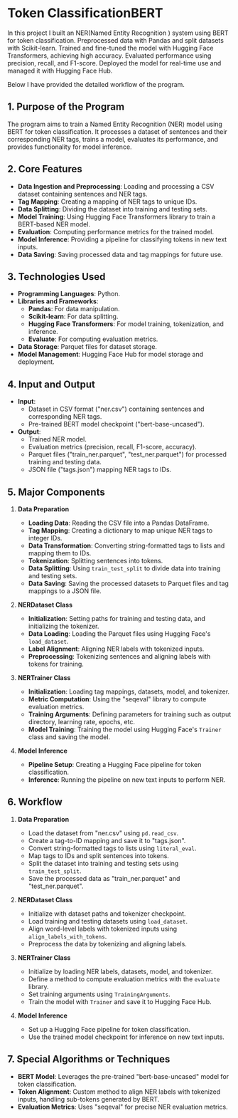 # Token ClassificationBERT

In this project I built an NER(Named Entity Recognition ) system using BERT for token classification. Preprocessed data with Pandas and split datasets with Scikit-learn. Trained and fine-tuned the model with Hugging Face Transformers, achieving high accuracy. Evaluated performance using precision, recall, and F1-score. Deployed the model for real-time use and managed it with Hugging Face Hub.

Below I have provided the detailed workflow of the program.

## 1. **Purpose of the Program**

The program aims to train a Named Entity Recognition (NER) model using BERT for token classification. It processes a dataset of sentences and their corresponding NER tags, trains a model, evaluates its performance, and provides functionality for model inference.

## 2. **Core Features**

- **Data Ingestion and Preprocessing**: Loading and processing a CSV dataset containing sentences and NER tags.
- **Tag Mapping**: Creating a mapping of NER tags to unique IDs.
- **Data Splitting**: Dividing the dataset into training and testing sets.
- **Model Training**: Using Hugging Face Transformers library to train a BERT-based NER model.
- **Evaluation**: Computing performance metrics for the trained model.
- **Model Inference**: Providing a pipeline for classifying tokens in new text inputs.
- **Data Saving**: Saving processed data and tag mappings for future use.

## 3. **Technologies Used**

- **Programming Languages**: Python.
- **Libraries and Frameworks**:
  - **Pandas**: For data manipulation.
  - **Scikit-learn**: For data splitting.
  - **Hugging Face Transformers**: For model training, tokenization, and inference.
  - **Evaluate**: For computing evaluation metrics.
- **Data Storage**: Parquet files for dataset storage.
- **Model Management**: Hugging Face Hub for model storage and deployment.

## 4. **Input and Output**

- **Input**: 
  - Dataset in CSV format ("ner.csv") containing sentences and corresponding NER tags.
  - Pre-trained BERT model checkpoint ("bert-base-uncased").
- **Output**: 
  - Trained NER model.
  - Evaluation metrics (precision, recall, F1-score, accuracy).
  - Parquet files ("train_ner.parquet", "test_ner.parquet") for processed training and testing data.
  - JSON file ("tags.json") mapping NER tags to IDs.

## 5. **Major Components**

1. **Data Preparation**
   - **Loading Data**: Reading the CSV file into a Pandas DataFrame.
   - **Tag Mapping**: Creating a dictionary to map unique NER tags to integer IDs.
   - **Data Transformation**: Converting string-formatted tags to lists and mapping them to IDs.
   - **Tokenization**: Splitting sentences into tokens.
   - **Data Splitting**: Using `train_test_split` to divide data into training and testing sets.
   - **Data Saving**: Saving the processed datasets to Parquet files and tag mappings to a JSON file.

2. **NERDataset Class**
   - **Initialization**: Setting paths for training and testing data, and initializing the tokenizer.
   - **Data Loading**: Loading the Parquet files using Hugging Face's `load_dataset`.
   - **Label Alignment**: Aligning NER labels with tokenized inputs.
   - **Preprocessing**: Tokenizing sentences and aligning labels with tokens for training.

3. **NERTrainer Class**
   - **Initialization**: Loading tag mappings, datasets, model, and tokenizer.
   - **Metric Computation**: Using the "seqeval" library to compute evaluation metrics.
   - **Training Arguments**: Defining parameters for training such as output directory, learning rate, epochs, etc.
   - **Model Training**: Training the model using Hugging Face's `Trainer` class and saving the model.

4. **Model Inference**
   - **Pipeline Setup**: Creating a Hugging Face pipeline for token classification.
   - **Inference**: Running the pipeline on new text inputs to perform NER.

## 6. **Workflow**

1. **Data Preparation**
   - Load the dataset from "ner.csv" using `pd.read_csv`.
   - Create a tag-to-ID mapping and save it to "tags.json".
   - Convert string-formatted tags to lists using `literal_eval`.
   - Map tags to IDs and split sentences into tokens.
   - Split the dataset into training and testing sets using `train_test_split`.
   - Save the processed data as "train_ner.parquet" and "test_ner.parquet".

2. **NERDataset Class**
   - Initialize with dataset paths and tokenizer checkpoint.
   - Load training and testing datasets using `load_dataset`.
   - Align word-level labels with tokenized inputs using `align_labels_with_tokens`.
   - Preprocess the data by tokenizing and aligning labels.

3. **NERTrainer Class**
   - Initialize by loading NER labels, datasets, model, and tokenizer.
   - Define a method to compute evaluation metrics with the `evaluate` library.
   - Set training arguments using `TrainingArguments`.
   - Train the model with `Trainer` and save it to Hugging Face Hub.

4. **Model Inference**
   - Set up a Hugging Face pipeline for token classification.
   - Use the trained model checkpoint for inference on new text inputs.

## 7. **Special Algorithms or Techniques**

- **BERT Model**: Leverages the pre-trained "bert-base-uncased" model for token classification.
- **Token Alignment**: Custom method to align NER labels with tokenized inputs, handling sub-tokens generated by BERT.
- **Evaluation Metrics**: Uses "seqeval" for precise NER evaluation metrics.


